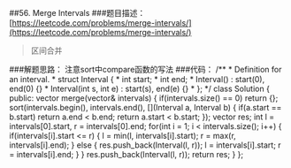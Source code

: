 ##56. Merge Intervals
###题目描述：[https://leetcode.com/problems/merge-intervals/](https://leetcode.com/problems/merge-intervals/)
> 区间合并

###解题思路：
注意sort中compare函数的写法
###代码：
	/**
	 * Definition for an interval.
	 * struct Interval {
	 *     int start;
	 *     int end;
	 *     Interval() : start(0), end(0) {}
	 *     Interval(int s, int e) : start(s), end(e) {}
	 * };
	 */
	class Solution {
	public:
	    vector<Interval> merge(vector<Interval>& intervals) {
	        if(intervals.size() == 0) return {};
	        sort(intervals.begin(), intervals.end(), [](Interval a, Interval b) {
	            if(a.start == b.start) return a.end < b.end;
	            return a.start < b.start;
	        });
	        vector<Interval> res;
	        int l = intervals[0].start, r = intervals[0].end;
	        for(int i = 1; i < intervals.size(); i++) {
	            if(intervals[i].start <= r) {
	                l = min(l, intervals[i].start);
	                r = max(r, intervals[i].end);
	            }
	            else {
	                res.push_back(Interval(l, r));
	                l = intervals[i].start;
	                r = intervals[i].end;
	            }
	        }
	        res.push_back(Interval(l, r));
	        return res;
	    }
	};
